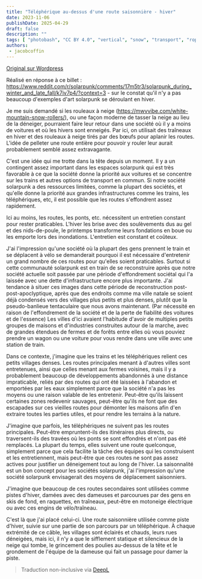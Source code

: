 ```yaml
---
title: "Téléphérique au-dessus d'une route saisonnière - hiver"
date: 2023-11-06
publishDate: 2025-04-29
draft: false
description: ""
tags: [ "photobash", "CC BY 4.0", "vertical", "snow", "transport", "ropeway", "people"]
authors:
 - jacobcoffin
---
```


[Original sur Wordpress](https://jacobcoffinwrites.wordpress.com/2023/11/06/ropeway-over-a-seasonal-road-winter/)

Réalisé en réponse à ce billet : https://www.reddit.com/r/solarpunk/comments/17m5tr3/solarpunk_during_winter_and_late_fall/k7iv7p4/?context=3 - sur le constat qu'il n'y a pas beaucoup d'exemples d'art solarpunk se déroulant en hiver.

Je me suis demandé si les rouleaux à neige (https://mwvvibe.com/white-mountain-snow-rollers/), ou une façon moderne de tasser la neige au lieu de la déneiger, pourraient faire leur retour dans une société où il y a moins de voitures et où les hivers sont enneigés. Par ici, on utilisait des traîneaux en hiver et des rouleaux à neige tirés par des bœufs pour aplanir les routes. L'idée de pelleter une route entière pour pouvoir y rouler leur aurait probablement semblé assez extravagante.

C'est une idée qui me trotte dans la tête depuis un moment. Il y a un contingent assez important dans les espaces solarpunk qui est très favorable à ce que la société donne la priorité aux voitures et se concentre sur les trains et autres options de transport en commun. Si notre société solarpunk a des ressources limitées, comme la plupart des sociétés, et qu'elle donne la priorité aux grandes infrastructures comme les trains, les téléphériques, etc, il est possible que les routes s'effondrent assez rapidement.

Ici au moins, les routes, les ponts, etc. nécessitent un entretien constant pour rester praticables. L'hiver les brise avec des soulèvements dus au gel et des nids-de-poule, le printemps transforme leurs fondations en boue ou les emporte lors des inondations. L'entretien est constant et coûteux.

J'ai l'impression qu'une société où la plupart des gens prennent le train et se déplacent à vélo se demanderait pourquoi il est nécessaire d'entretenir un grand nombre de ces routes pour qu'elles soient praticables. Surtout si cette communauté solarpunk est en train de se reconstruire après que notre société actuelle soit passée par une période d'effondrement sociétal qui l'a laissée avec une dette d'infrastructure encore plus importante. J'ai tendance à situer ces images dans cette période de reconstruction post-post-apoclyptique, après que des endroits comme ma ville natale se soient déjà condensés vers des villages plus petits et plus denses, plutôt que la pseudo-banlieue tentaculaire que nous avons maintenant. (Par nécessité en raison de l'effondrement de la société et de la perte de fiabilité des voitures et de l'essence) Les villes d'ici avaient l'habitude d'avoir de multiples petits groupes de maisons et d'industries construites autour de la marche, avec de grandes étendues de fermes et de forêts entre elles où vous pouviez prendre un wagon ou une voiture pour vous rendre dans une ville avec une station de train.

Dans ce contexte, j'imagine que les trains et les téléphériques relient ces petits villages denses. Les routes principales menant à d'autres villes sont entretenues, ainsi que celles menant aux fermes voisines, mais il y a probablement beaucoup de développements abandonnés à une distance impraticable, reliés par des routes qui ont été laissées à l'abandon et emportées par les eaux simplement parce que la société n'a pas les moyens ou une raison valable de les entretenir. Peut-être qu'ils laissent certaines zones redevenir sauvages, peut-être qu'ils ne font que des escapades sur ces vieilles routes pour démonter les maisons afin d'en extraire toutes les parties utiles, et pour rendre les terrains à la nature.

J'imagine que parfois, les téléphériques ne suivent pas les routes principales. Peut-être empruntent-ils des itinéraires plus directs, ou traversent-ils des travées où les ponts se sont effondrés et n'ont pas été remplacés. La plupart du temps, elles suivent une route quelconque, simplement parce que cela facilite la tâche des équipes qui les construisent et les entretiennent, mais peut-être que ces routes ne sont pas assez actives pour justifier un déneigement tout au long de l'hiver. La saisonnalité est un bon concept pour les sociétés solarpunk, j'ai l'impression qu'une société solarpunk envisagerait des moyens de déplacement saisonniers.

J'imagine que beaucoup de ces routes secondaires sont utilisées comme pistes d'hiver, damées avec des dameuses et parcourues par des gens en skis de fond, en raquettes, en traîneaux, peut-être en motoneige électrique ou avec ces engins de vélo/traîneau.

C'est là que j'ai placé celui-ci. Une route saisonnière utilisée comme piste d'hiver, suivie sur une partie de son parcours par un téléphérique. À chaque extrémité de ce câble, les villages sont éclairés et chauds, leurs rues déneigées, mais ici, il n'y a que le sifflement statique et silencieux de la neige qui tombe, le grincement des poulies au-dessus de la tête et le grondement de l'équipe de la dameuse qui fait un passage pour damer la piste.

> Traduction non-inclusive via [DeepL](https://www.deepl.com/translator)
